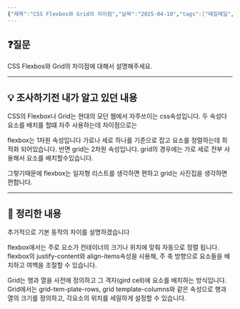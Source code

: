 ```yaml
---
{"제목":"CSS Flexbos와 Grid의 차이점","날짜":"2025-04-10","tags":["매일메일","CSS"],"dg-publish":true,"permalink":"/매일메일/25년4월/CSS Flexbos와 Grid의 차이점/","dgPassFrontmatter":true,"created":"2025-04-11T01:42:17.929+09:00","updated":"2025-04-28T08:36:18.547+09:00"}
---
```


## ❓질문

CSS Flexbos와 Grid의 차이점에 대해서 설명해주세요.

---
## 💡 조사하기전 내가 알고 있던 내용

CSS의 Flexbox나 Grid는 현대의 모던 웹에서 자주쓰이는 css속성입니다. 두 속성다 요소를 배치를 할떄 자주 사용하는데 차이점으로는

flexbox는 1차원 속성입니다 가로나 세로 하나를 기준으로 잡고 요소를 정렬하는데 최적화 되어있습니다.
반면 grid는 2차원 속성입니다. grid의 경우에는 가로 세로 전부 사용해서 요소를 배치할수있습니다.

그렇기때문에 flexbox는 일자형 리스트를 생각하면 편하고 grid는 사진집을 생각하면 편합니다.

---
## 🏫 정리한 내용

추가적으로 기본 동작의 차이를 설명하겠습니다

flexbox에서는 주로 요소가 컨테이너의 크기나 위치에 맞춰 자동으로 정렬 됩니다. flexbox의 justify-content와 align-items속성을 사용해, 주 축 방향으로 요소들을 배치하고 여백을 조절할 수 있습니다.

Grid는 행과 열을 사전에 정의하고 그 격자(gird cell)에 요소를 배치하는 방식입니다. Grid에서는 grid-tem-plate-rows, grid template-columns와 같은 속성으로 행과 열의 크기를 정의하고, 각요소의 위치를 세밀하게 설정할 수 있습니다.